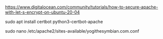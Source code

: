 <https://www.digitalocean.com/community/tutorials/how-to-secure-apache-with-let-s-encrypt-on-ubuntu-20-04>

sudo apt install certbot python3-certbot-apache

sudo nano /etc/apache2/sites-available/yogithesymbian.com.conf
